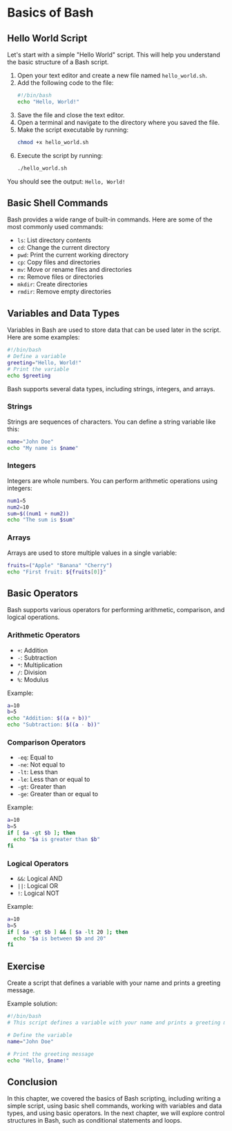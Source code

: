 # Basics of Bash

## Hello World Script
Let's start with a simple "Hello World" script. This will help you understand the basic structure of a Bash script.

1. Open your text editor and create a new file named `hello_world.sh`.
2. Add the following code to the file:
   ```bash
   #!/bin/bash
   echo "Hello, World!"
   ```
3. Save the file and close the text editor.
4. Open a terminal and navigate to the directory where you saved the file.
5. Make the script executable by running:
   ```bash
   chmod +x hello_world.sh
   ```
6. Execute the script by running:
   ```bash
   ./hello_world.sh
   ```

You should see the output: `Hello, World!`

## Basic Shell Commands
Bash provides a wide range of built-in commands. Here are some of the most commonly used commands:

- `ls`: List directory contents
- `cd`: Change the current directory
- `pwd`: Print the current working directory
- `cp`: Copy files and directories
- `mv`: Move or rename files and directories
- `rm`: Remove files or directories
- `mkdir`: Create directories
- `rmdir`: Remove empty directories

## Variables and Data Types
Variables in Bash are used to store data that can be used later in the script. Here are some examples:

```bash
#!/bin/bash
# Define a variable
greeting="Hello, World!"
# Print the variable
echo $greeting
```

Bash supports several data types, including strings, integers, and arrays.

### Strings
Strings are sequences of characters. You can define a string variable like this:
```bash
name="John Doe"
echo "My name is $name"
```

### Integers
Integers are whole numbers. You can perform arithmetic operations using integers:
```bash
num1=5
num2=10
sum=$((num1 + num2))
echo "The sum is $sum"
```

### Arrays
Arrays are used to store multiple values in a single variable:
```bash
fruits=("Apple" "Banana" "Cherry")
echo "First fruit: ${fruits[0]}"
```

## Basic Operators
Bash supports various operators for performing arithmetic, comparison, and logical operations.

### Arithmetic Operators
- `+`: Addition
- `-`: Subtraction
- `*`: Multiplication
- `/`: Division
- `%`: Modulus

Example:
```bash
a=10
b=5
echo "Addition: $((a + b))"
echo "Subtraction: $((a - b))"
```

### Comparison Operators
- `-eq`: Equal to
- `-ne`: Not equal to
- `-lt`: Less than
- `-le`: Less than or equal to
- `-gt`: Greater than
- `-ge`: Greater than or equal to

Example:
```bash
a=10
b=5
if [ $a -gt $b ]; then
  echo "$a is greater than $b"
fi
```

### Logical Operators
- `&&`: Logical AND
- `||`: Logical OR
- `!`: Logical NOT

Example:
```bash
a=10
b=5
if [ $a -gt $b ] && [ $a -lt 20 ]; then
  echo "$a is between $b and 20"
fi
```

## Exercise
Create a script that defines a variable with your name and prints a greeting message.

Example solution:
```bash
#!/bin/bash
# This script defines a variable with your name and prints a greeting message

# Define the variable
name="John Doe"

# Print the greeting message
echo "Hello, $name!"
```

## Conclusion
In this chapter, we covered the basics of Bash scripting, including writing a simple script, using basic shell commands, working with variables and data types, and using basic operators. In the next chapter, we will explore control structures in Bash, such as conditional statements and loops.
